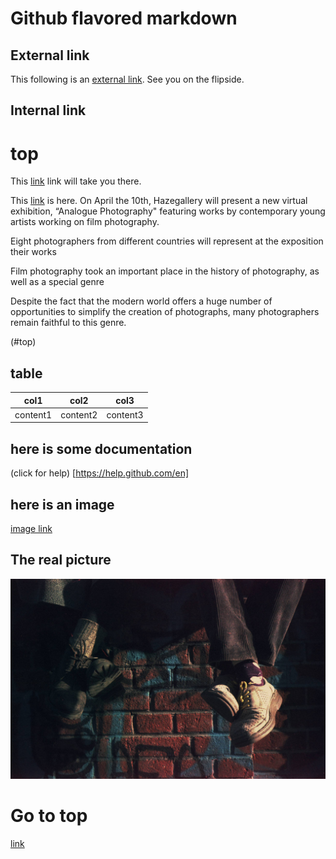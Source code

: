 # Github flavored markdown 

## External link

This following is an [external link](https://source.unsplash.com/user/erondu). See you on the flipside. 

## Internal link

# top

This [link](#details) link will take you there.

This [link](#down) is here. On April the 10th, Hazegallery will present a new virtual exhibition, “Analogue Photography" featuring works by contemporary young artists working on film photography. 

 

Eight photographers  from different countries will represent at the exposition their works

 

Film photography took an important place in the history of photography, as well as a special genre

Despite the fact that the modern world offers a huge number of opportunities to simplify the creation of photographs, many photographers remain faithful to this genre.



(#top)

## table

| col1 | col2 | col3 |
| --- | --- | --- |
| content1 | content2 | content3 |

## here is some documentation
(click for help) [https://help.github.com/en]

## here is an image
[image link](./images/jodaman.png)

## The real picture
![image link](./images/jodaman.png)

# Go to top 

[link](#top)
